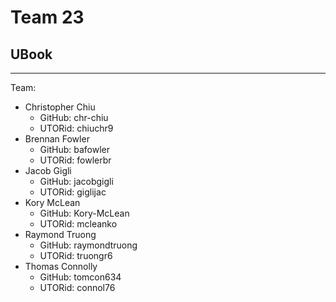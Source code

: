 # Team 23
## UBook

---
Team:
* Christopher Chiu
    * GitHub: chr-chiu
    * UTORid: chiuchr9
* Brennan Fowler
    * GitHub: bafowler
    * UTORid: fowlerbr
* Jacob Gigli
    * GitHub: jacobgigli
    * UTORid: giglijac
* Kory McLean
    * GitHub: Kory-McLean
    * UTORid: mcleanko
* Raymond Truong
    * GitHub: raymondtruong
    * UTORid: truongr6
* Thomas Connolly
    * GitHub: tomcon634
    * UTORid: connol76
